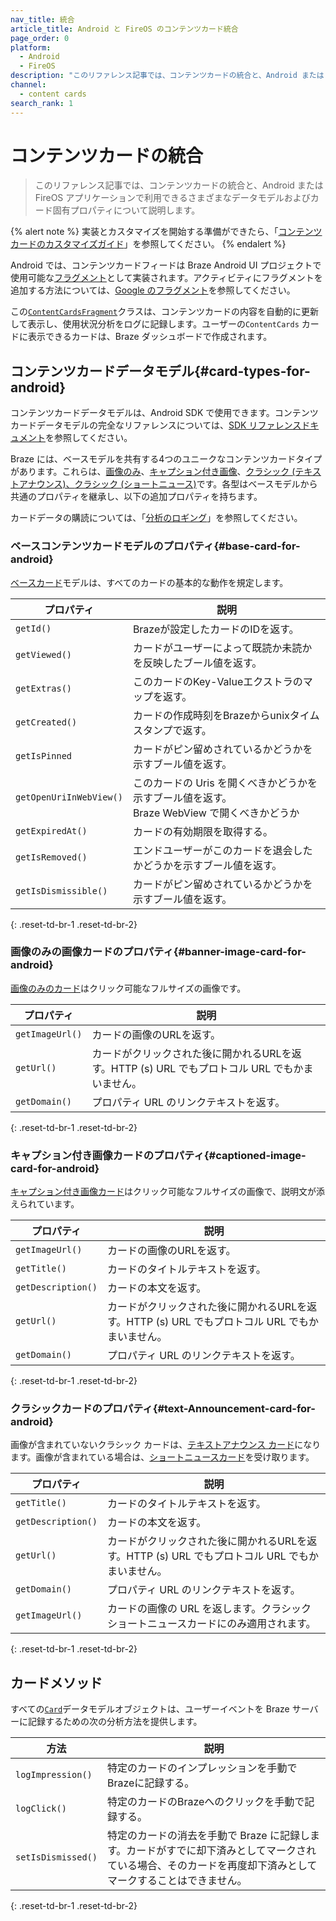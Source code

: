 ```yaml
---
nav_title: 統合
article_title: Android と FireOS のコンテンツカード統合
page_order: 0
platform: 
  - Android
  - FireOS
description: "このリファレンス記事では、コンテンツカードの統合と、Android または FireOS アプリケーションで利用できるさまざまなデータモデルおよびカード固有プロパティについて説明します。"
channel:
  - content cards
search_rank: 1
---
```


# コンテンツカードの統合

> このリファレンス記事では、コンテンツカードの統合と、Android または FireOS アプリケーションで利用できるさまざまなデータモデルおよびカード固有プロパティについて説明します。

{% alert note %}
実装とカスタマイズを開始する準備ができたら、「[コンテンツカードのカスタマイズガイド]({{site.baseurl}}/developer_guide/customization_guides/content_cards)」を参照してください。
{% endalert %}

Android では、コンテンツカードフィードは Braze Android UI プロジェクトで使用可能な[フラグメント][2]として実装されます。アクティビティにフラグメントを追加する方法については、[Google のフラグメント][3]を参照してください。

この[`ContentCardsFragment`][4]クラスは、コンテンツカードの内容を自動的に更新して表示し、使用状況分析をログに記録します。ユーザーの`ContentCards` カードに表示できるカードは、Braze ダッシュボードで作成されます。

## コンテンツカードデータモデル{#card-types-for-android}

コンテンツカードデータモデルは、Android SDK で使用できます。コンテンツカードデータモデルの完全なリファレンスについては、[SDK リファレンスドキュメント][1]を参照してください。

Braze には、ベースモデルを共有する4つのユニークなコンテンツカードタイプがあります。これらは、[画像のみ][30]、[キャプション付き画像][31]、[クラシック (テキストアナウンス)、][32][クラシック (ショートニュース)][41]です。各型はベースモデルから共通のプロパティを継承し、以下の追加プロパティを持ちます。

カードデータの購読については、「[分析のロギング]({{site.baseurl}}/developer_guide/customization_guides/content_cards/logging_analytics)」を参照してください。

### ベースコンテンツカードモデルのプロパティ{#base-card-for-android}

[ベースカード][29]モデルは、すべてのカードの基本的な動作を規定します。  

|プロパティ | 説明 |
|---|---|
|`getId()` | Brazeが設定したカードのIDを返す。|
|`getViewed()` | カードがユーザーによって既読か未読かを反映したブール値を返す。|
|`getExtras()` | このカードのKey-Valueエクストラのマップを返す。|
|`getCreated()`  | カードの作成時刻をBrazeからunixタイムスタンプで返す。|
|`getIsPinned` | カードがピン留めされているかどうかを示すブール値を返す。|
|`getOpenUriInWebView()`  | このカードの Uris を開くべきかどうかを示すブール値を返す。 <br> Braze WebView で開くべきかどうか|
|`getExpiredAt()` | カードの有効期限を取得する。|
|`getIsRemoved()` | エンドユーザーがこのカードを退会したかどうかを示すブール値を返す。|
|`getIsDismissible()`  | カードがピン留めされているかどうかを示すブール値を返す。|
{: .reset-td-br-1 .reset-td-br-2}

### 画像のみの画像カードのプロパティ{#banner-image-card-for-android}

[画像のみのカード][30]はクリック可能なフルサイズの画像です。

|プロパティ | 説明 |
|---|---|
|`getImageUrl()` | カードの画像のURLを返す。|
|`getUrl()` | カードがクリックされた後に開かれるURLを返す。HTTP (s) URL でもプロトコル URL でもかまいません。|
|`getDomain()` | プロパティ URL のリンクテキストを返す。|
{: .reset-td-br-1 .reset-td-br-2}

### キャプション付き画像カードのプロパティ{#captioned-image-card-for-android}

[キャプション付き画像カード][31]はクリック可能なフルサイズの画像で、説明文が添えられています。

|プロパティ | 説明 |
|---|---|
|`getImageUrl()` | カードの画像のURLを返す。|
|`getTitle()` | カードのタイトルテキストを返す。|
|`getDescription()` | カードの本文を返す。|
|`getUrl()` | カードがクリックされた後に開かれるURLを返す。HTTP (s) URL でもプロトコル URL でもかまいません。|
|`getDomain()` | プロパティ URL のリンクテキストを返す。 |
{: .reset-td-br-1 .reset-td-br-2}

### クラシックカードのプロパティ{#text-Announcement-card-for-android}

画像が含まれていないクラシック カードは、[テキストアナウンス カード][32]になります。画像が含まれている場合は、[ショートニュースカード][41]を受け取ります。

|プロパティ | 説明 |
|---|---|
|`getTitle()` | カードのタイトルテキストを返す。 |
|`getDescription()` | カードの本文を返す。 |
|`getUrl()` | カードがクリックされた後に開かれるURLを返す。HTTP (s) URL でもプロトコル URL でもかまいません。 | 
|`getDomain()` | プロパティ URL のリンクテキストを返す。 |
|`getImageUrl()` | カードの画像の URL を返します。クラシックショートニュースカードにのみ適用されます。 |
{: .reset-td-br-1 .reset-td-br-2}

## カードメソッド

すべての[`Card`][1]データモデルオブジェクトは、ユーザーイベントを Braze サーバーに記録するための次の分析方法を提供します。

|方法 | 説明 |
|---|---|
|`logImpression()` | 特定のカードのインプレッションを手動でBrazeに記録する。 |
|`logClick()` | 特定のカードのBrazeへのクリックを手動で記録する。 |
|`setIsDismissed()` | 特定のカードの消去を手動で Braze に記録します。カードがすでに却下済みとしてマークされている場合、そのカードを再度却下済みとしてマークすることはできません。 |
{: .reset-td-br-1 .reset-td-br-2}

[1]: https://braze-inc.github.io/braze-android-sdk/kdoc/braze-android-sdk/com.braze.models.cards/index.html
[2]: https://developer.android.com/guide/components/fragments.html
[3]: https://developer.android.com/guide/fragments#Adding "Android ドキュメント: フラグメント"
[4]: https://braze-inc.github.io/braze-android-sdk/kdoc/braze-android-sdk/com.braze.ui.contentcards/-content-cards-fragment/index.html
[7]: https://braze-inc.github.io/braze-android-sdk/kdoc/braze-android-sdk/com.braze.models.cards/-card/log-click.html
[8]: https://braze-inc.github.io/braze-android-sdk/kdoc/braze-android-sdk/com.braze.models.cards/-card/log-impression.html
[55]: https://braze-inc.github.io/braze-android-sdk/kdoc/braze-android-sdk/com.braze.models.cards/-card/is-control.html
[57]: https://braze-inc.github.io/braze-android-sdk/kdoc/braze-android-sdk/com.braze.models.cards/-card/index.html#-1644350493%2FProperties%2F-1725759721
[29]: https://braze-inc.github.io/braze-android-sdk/kdoc/braze-android-sdk/com.braze.models.cards/-card/index.html
[30]: https://braze-inc.github.io/braze-android-sdk/kdoc/braze-android-sdk/com.braze.models.cards/-image-only-card/index.html
[31]: https://braze-inc.github.io/braze-android-sdk/kdoc/braze-android-sdk/com.braze.models.cards/-captioned-image-card/index.html
[32]: https://braze-inc.github.io/braze-android-sdk/kdoc/braze-android-sdk/com.braze.models.cards/-text-announcement-card/index.html
[41]: https://braze-inc.github.io/braze-android-sdk/kdoc/braze-android-sdk/com.braze.models.cards/-short-news-card/index.html
